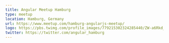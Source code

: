 ```yaml
---
title: Angular Meetup Hamburg
type: meetup
location: Hamburg, Germany
url: https://www.meetup.com/hamburg-angularjs-meetup/
logo: https://pbs.twimg.com/profile_images/779215302324285440/ZW-a6Rkd_400x400.jpg
twitter: https://twitter.com/angular_hamburg
---
```

